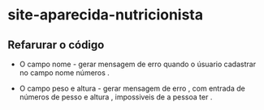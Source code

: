 # site-aparecida-nutricionista
 

## Refarurar o código 

* O campo nome - gerar mensagem de erro quando o úsuario cadastrar no campo nome números .

* O campo peso e altura - gerar mensagem de erro  , com entrada de números de pesso e altura ,  impossiveis de a pessoa ter .



